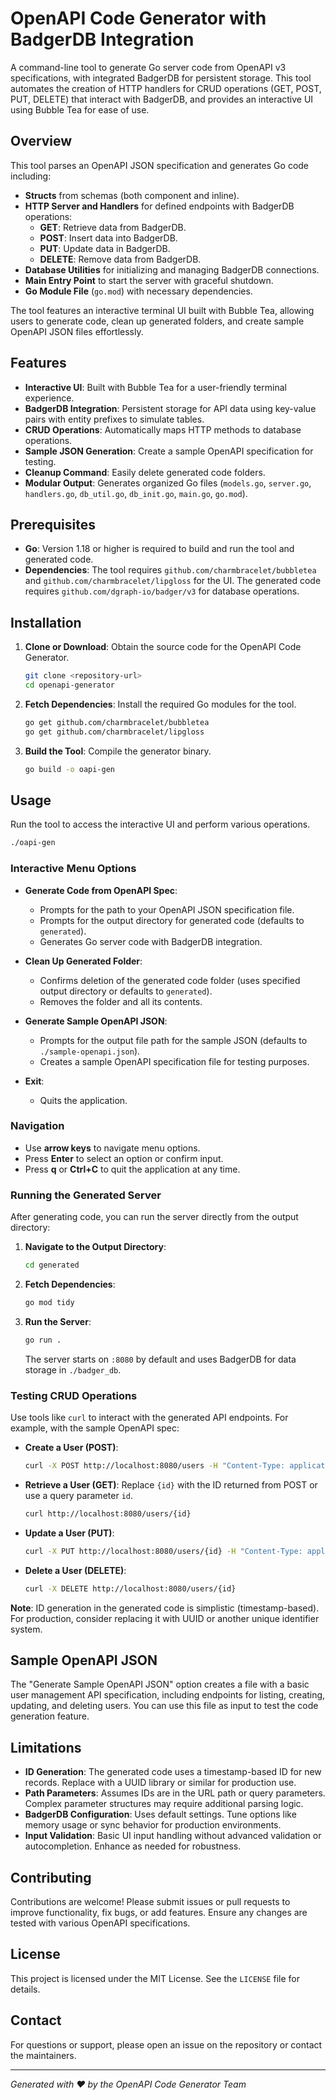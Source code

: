 
# OpenAPI Code Generator with BadgerDB Integration

A command-line tool to generate Go server code from OpenAPI v3 specifications, with integrated BadgerDB for persistent storage. This tool automates the creation of HTTP handlers for CRUD operations (GET, POST, PUT, DELETE) that interact with BadgerDB, and provides an interactive UI using Bubble Tea for ease of use.

## Overview

This tool parses an OpenAPI JSON specification and generates Go code including:
- **Structs** from schemas (both component and inline).
- **HTTP Server and Handlers** for defined endpoints with BadgerDB operations:
  - **GET**: Retrieve data from BadgerDB.
  - **POST**: Insert data into BadgerDB.
  - **PUT**: Update data in BadgerDB.
  - **DELETE**: Remove data from BadgerDB.
- **Database Utilities** for initializing and managing BadgerDB connections.
- **Main Entry Point** to start the server with graceful shutdown.
- **Go Module File** (`go.mod`) with necessary dependencies.

The tool features an interactive terminal UI built with Bubble Tea, allowing users to generate code, clean up generated folders, and create sample OpenAPI JSON files effortlessly.

## Features

- **Interactive UI**: Built with Bubble Tea for a user-friendly terminal experience.
- **BadgerDB Integration**: Persistent storage for API data using key-value pairs with entity prefixes to simulate tables.
- **CRUD Operations**: Automatically maps HTTP methods to database operations.
- **Sample JSON Generation**: Create a sample OpenAPI specification for testing.
- **Cleanup Command**: Easily delete generated code folders.
- **Modular Output**: Generates organized Go files (`models.go`, `server.go`, `handlers.go`, `db_util.go`, `db_init.go`, `main.go`, `go.mod`).

## Prerequisites

- **Go**: Version 1.18 or higher is required to build and run the tool and generated code.
- **Dependencies**: The tool requires `github.com/charmbracelet/bubbletea` and `github.com/charmbracelet/lipgloss` for the UI. The generated code requires `github.com/dgraph-io/badger/v3` for database operations.

## Installation

1. **Clone or Download**: Obtain the source code for the OpenAPI Code Generator.
   ```bash
   git clone <repository-url>
   cd openapi-generator
   ```

2. **Fetch Dependencies**: Install the required Go modules for the tool.
   ```bash
   go get github.com/charmbracelet/bubbletea
   go get github.com/charmbracelet/lipgloss
   ```

3. **Build the Tool**: Compile the generator binary.
   ```bash
   go build -o oapi-gen
   ```

## Usage

Run the tool to access the interactive UI and perform various operations.

```bash
./oapi-gen
```

### Interactive Menu Options

- **Generate Code from OpenAPI Spec**:
  - Prompts for the path to your OpenAPI JSON specification file.
  - Prompts for the output directory for generated code (defaults to `generated`).
  - Generates Go server code with BadgerDB integration.

- **Clean Up Generated Folder**:
  - Confirms deletion of the generated code folder (uses specified output directory or defaults to `generated`).
  - Removes the folder and all its contents.

- **Generate Sample OpenAPI JSON**:
  - Prompts for the output file path for the sample JSON (defaults to `./sample-openapi.json`).
  - Creates a sample OpenAPI specification file for testing purposes.

- **Exit**:
  - Quits the application.

### Navigation

- Use **arrow keys** to navigate menu options.
- Press **Enter** to select an option or confirm input.
- Press **q** or **Ctrl+C** to quit the application at any time.

### Running the Generated Server

After generating code, you can run the server directly from the output directory:

1. **Navigate to the Output Directory**:
   ```bash
   cd generated
   ```

2. **Fetch Dependencies**:
   ```bash
   go mod tidy
   ```

3. **Run the Server**:
   ```bash
   go run .
   ```
   The server starts on `:8080` by default and uses BadgerDB for data storage in `./badger_db`.

### Testing CRUD Operations

Use tools like `curl` to interact with the generated API endpoints. For example, with the sample OpenAPI spec:

- **Create a User (POST)**:
  ```bash
  curl -X POST http://localhost:8080/users -H "Content-Type: application/json" -d '{"name": "John", "age": 30}'
  ```

- **Retrieve a User (GET)**:
  Replace `{id}` with the ID returned from POST or use a query parameter `id`.
  ```bash
  curl http://localhost:8080/users/{id}
  ```

- **Update a User (PUT)**:
  ```bash
  curl -X PUT http://localhost:8080/users/{id} -H "Content-Type: application/json" -d '{"name": "John Updated", "age": 31}'
  ```

- **Delete a User (DELETE)**:
  ```bash
  curl -X DELETE http://localhost:8080/users/{id}
  ```

**Note**: ID generation in the generated code is simplistic (timestamp-based). For production, consider replacing it with UUID or another unique identifier system.

## Sample OpenAPI JSON

The "Generate Sample OpenAPI JSON" option creates a file with a basic user management API specification, including endpoints for listing, creating, updating, and deleting users. You can use this file as input to test the code generation feature.

## Limitations

- **ID Generation**: The generated code uses a timestamp-based ID for new records. Replace with a UUID library or similar for production use.
- **Path Parameters**: Assumes IDs are in the URL path or query parameters. Complex parameter structures may require additional parsing logic.
- **BadgerDB Configuration**: Uses default settings. Tune options like memory usage or sync behavior for production environments.
- **Input Validation**: Basic UI input handling without advanced validation or autocompletion. Enhance as needed for robustness.

## Contributing

Contributions are welcome! Please submit issues or pull requests to improve functionality, fix bugs, or add features. Ensure any changes are tested with various OpenAPI specifications.

## License

This project is licensed under the MIT License. See the `LICENSE` file for details.

## Contact

For questions or support, please open an issue on the repository or contact the maintainers.

---

*Generated with ❤️ by the OpenAPI Code Generator Team*

